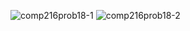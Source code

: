 ![comp216prob18-1](https://user-images.githubusercontent.com/105068708/210256864-8f69fb9b-fc5f-4134-90b0-a8a9587c590c.png)
![comp216prob18-2](https://user-images.githubusercontent.com/105068708/210256870-b400f0e0-fcc4-44e8-8fee-39bc63497bf2.png)
